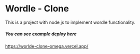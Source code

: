 # Wordle - Clone

This is a project with node js to implement wordle functionality.

##### You can see example deploy here
https://worlde-clone-omega.vercel.app/

